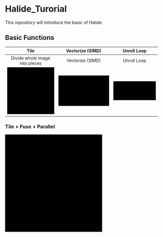 # Halide_Turorial
This repository will introduce the basic of Halide

## Basic Functions

Tile             |   Vectorize (SIMD) |  Unroll Loop
:-------------------------:|:-------------------------: |:-------------------------:
Divide whole image into pieces|   Vectorize (SIMD) |  Unroll Loop
![](./figures/tile.gif?raw=true)  |  ![](./figures/vectorize.gif?raw=true) |  ![](./figures/unroll.gif?raw=true)



### Tile + Fuse + Parallel
![Para image](./figures/tile_parallel.gif?raw=true) 
